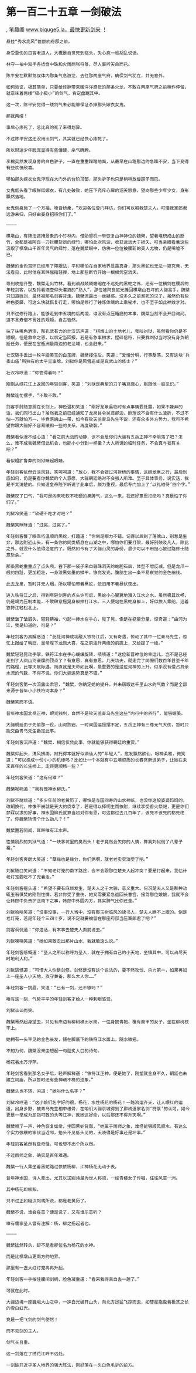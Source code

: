# 第一百二十五章 一剑破法
, 笔趣阁 www.biquge5.la，最快更新剑来 ！

    悬挂“秀水高风”匾额的府邸之前。

    身受重伤的目盲老道人，大概是自觉死到临头，失心疯一般胡乱说话。

    林守一袖中双手各捻盘中珠和火雨两张符箓，尽人事听天命而已。

    陈平安在默默驾驭体内那条气息游龙，去往那两座气府，确保剑气犹在，并无意外。

    如何验证，极其简单，只要给经脉带来暖洋洋感觉的那条火龙，不敢在两座气府之前稍作停留，就意味着两缕“极小极小”的剑气，肯定盘踞其中。

    这一次，陈平安觉得一缕剑气未必能够保证杀掉那头嫁衣女鬼。

    那就两缕！

    事后心疼死了，总比真的死了来得划算。

    不过陈平安这还没用出剑气，其实就已经快心疼死了。

    所以财迷少年脸庞显得有些僵硬，杀气腾腾。

    李槐突然发现身旁的白色驴子，一直在重重踩踏地面，从最早在山路那边的急躁不安，当下变得有些欢快欣喜。

    哪怕那头嫁衣女鬼浮现在大门外的台阶顶部，那头驴子也只是稍稍放缓蹄子而已。

    女鬼低头看了眼鲜红嫁衣，有几处破败，她压下充斥心扉的滔天怒意，望向那些少年少女，身形飘然落地。

    女鬼侧身施了一个万福，嗓音娇柔，“欢迎各位登门拜访，你们可以喊我楚夫人。可惜我家郎君远游未归，只好由妾身招待你们了。”

    ————

    棋墩山，有阵法遮掩景象的小竹林内，借助契机一举恢复山神神位的魏檗，望着堆积成山的断竹，全都是被阿良一刀拦腰斩断的绿竹，哪怕此次风波，收获远远大于损失，可当亲眼看着这些汲取了棋墩山千百年灵气的绿竹，落在魏檗眼中，仿佛一位位被腰斩的美人尤物，仍是唏嘘不已。

    魏檗的金色耳环已经用了障眼法，平时哪怕在自家地界显露真身，那头黑蛇也无法一窥究竟，无法看见，此时他在耳畔屈指轻弹，地上那些断竹开始一根根凭空消失。

    等到收拾齐整，魏檗走出竹林，看到战战兢兢蜷缩在不远处的黑蛇之外，还有一位横剑在腰后的年轻剑客，以及拎着酒壶仰头灌酒的“熟人”，那位被阿良虹光撞回棋墩山石坪的大骊高手，魏檗只知道姓刘，最终被那名剑客背走。魏檗流露出一丝疑惑，没多久之前濒死的汉子，虽然仍有些神色萎靡，可这么快就恢复行走，哪怕是修行了锤炼体魄的上乘秘术，也不至于如此神效才对。

    只不过修行路上，能够走到中五境的后两境，谁没有点压箱底的本事，魏檗当然不会开口询问。道不言寿僧不言姓的规矩，自古皆然。

    抹了抹嘴角酒渍，那孔武有力的壮汉沉声道：“棋墩山的土地老儿，我叫刘狱，虽然看你仍是不顺眼，但是救命之恩，以后定当回报。若是有急事相求，捏碎信符，只要我刘狱当时没有身负朝廷任务，便是在宝瓶洲最南边的老龙城，也会赶来。”

    壮汉随手丢出一枚羊脂美玉的白玉牌，魏檗接住后，笑道：“爱憎分明，行事磊落，又有这块‘兵家山庙’所独有的太平无事牌，刘狱你是风雪庙或是真武山的修士？”

    壮汉冷哼道：“你管得着吗？”

    刚刚从绣花江上返回的年轻剑客，笑道：“刘狱是典型的刀子嘴豆腐心，别跟他一般见识。”

    魏檗连忙摆手，“不敢不敢。”

    剑客手肘随意搁在长剑上，神色温和笑道：“刚好龙泉县临时有点事情要处置，如果不嫌弃的话，我们同行出山？虽然我之前已经通知了龙泉县令吴鸢那边，照理说不会有什么波折，不过不怕一万就怕万一，毕竟落魄山一带，如今有钦天监青乌先生不说，还有众多外方势力，我可不希望你跟大骊好不容易缓和一些的关系，再度破裂。”

    魏檗看似漫不经心道：“看之前大战的动静，该不会是你们大骊有五岳正神不幸陨落了吧？怎么，难不成我魏檗借此机会，也能小小分到一杯羹？大人所谓的临时任务，不会真与我有关吧？”

    看似粗犷鲁莽的刘狱眯起眼睛。

    年轻剑客依然云淡风轻，笑呵呵道：“放心，我不会做过河拆桥的事情，这趟龙泉之行，最后到底如何，仍是要看你魏檗的个人意愿，大骊朝廷绝对不会强人所难。至于具体事务，说实话，我是不太清楚的。只知道皇帝陛下听说了此事后，颇为重视，最后专门加上了‘以礼相待’四个字。”

    魏檗叹了口气，“我可是向来吃软不吃硬的臭脾气，这么一来，我还好意思拒绝吗？真是怕了你们了。”

    刘狱冷笑道：“软硬不吃才对吧？”

    魏檗笑眯眯道：“过奖，过奖了。”

    年轻剑客瞥了眼乖巧温顺的黑蛇，打趣道：“你倒是眼力不错，记得以后到了落魄山，别惹是生非，那边附近山头，有一条你的同类栖息在山湖之中，哪怕你们要打架，最好别殃及凡人。除此之外，就没什么值得注意的了。既然如今有了大骊山灵的身份，最少可以不用担心被过路修士随意斩杀。”

    那条黑蛇重重点了点头颅。吞下那一袋子来自骊珠洞天的蛇胆石后，体型不增反减，但是龙爪一般的四趾，更加粗壮，一身漆黑如墨的鳞甲，铮亮发光，腹部生出一条不易察觉的金色细线。

    此去龙泉，暂时并无人烟，所以哪怕带着黑蛇，依旧用不着昼伏夜出。

    进入铁符江之后，得到年轻剑客的点头许可后，黑蛇小心翼翼地滑入江水之水，虽然极其欢畅，仍是竭力压制本能，不敢肆意摇晃身躯拍打江水。三人便站在黑蛇身躯上，好似旅人乘船，沿着铁符江轻松北上。

    魏檗皱了皱眉头，轻轻拂袖，勺起一捧水在手心，晃了晃，像是在掂量分量，惊奇道：“由河为江，我是知道的，可是？”

    年轻剑客为其解惑道：“此处河神成功融入铁符江后，又有奇遇，惊动了其中一位青乌先生，匆忙上报给了朝廷，皇帝陛下龙颜大喜，在之前连升两级的前提上，又给提了一级。”

    魏檗轻轻晃动手掌，铁符江水在手心缓缓旋转，啧啧道：“这位新晋神位的幸运儿，岂不是已经走到了人间山河谱牒的顶点了？有意思，真有意思。几天功夫，就走完了同僚们数百年甚至千年的路程，此等天赋际遇，简直就是天命如此啊，最重要的是这位河神的上升，似乎没有侵占其余水流的气数，不得不说，你们大骊运势真是不错。”

    年轻剑客第一次流露出肃容，“魏檗，你确定她的提升，并未窃取这千里山水的气数？而是全部来源于昔年小小铁符河本身？”

    魏檗笑而不语。

    昔年神水国北岳正神，眼光独到，自然不是钦天监青乌先生这些“内行中的外行”，能够媲美。

    大骊朝廷由于先前那一役，山河跌宕，一时间国运摇摆不定，五岳正神有三尊元气大伤，暂时只能交由青乌先生勘定此事。

    年轻剑客沉声道：“魏檗，相信仅凭此事，你就能够获得朝廷的重赏。”

    魏檗仰起头，清风拂面，衬托得本就好似谪仙人的“年轻人”，愈发飘然欲仙，眼神柔和，微笑道：“可以换成一份小小的机缘吗？比如让一个本就有中五境资质的长春宫新进弟子，让她在未来百年的长生桥上，走得更顺畅一些？”

    年轻剑客笑道：“这有何难？”

    魏檗呢喃道：“我有愧神水柳氏。”

    刘狱不耐烦道：“多少年前的老黄历了，哪怕是与国同寿的山水神祇，也没你这般婆婆妈妈的，改朝换代，神像不崩就是天大的侥幸了，若是得以择明主而依附，继续享受香火祭祀，更是你们梦寐以求的好事，神水国柳氏就算当初对你有恩，可这都过去几百年了，该死不该死的都死绝了。你魏檗矫情个什么劲儿？！”

    魏檗置若罔闻，耳畔唯有江水声。

    性情刚烈的刘狱气道：“一块茅坑里的臭石头！老子竟然会欠你的人情，算我刘狱倒了八辈子霉。”

    年轻剑客爽朗大笑道：“孽缘也是缘分，你们俩啊，就老老实实消受了吧。”

    刘狱随口笑问道：“不知老灯笼的南下路途，会不会跟那位楚夫人起冲突？要是打起来，我估计老灯笼要吃不了兜着走。”

    年轻剑客摇头道：“希望不要有麻烦发生，楚夫人之于大骊，意义重大。何况楚夫人又是那种动辄玉石俱焚的刚烈性情，若非你受了重伤，她又需要紧急返回长春宫，接驾那位娘娘，我就不会让韩郎中负责护送南下之事，韩郎中外圆内方，其实脾气比你还差。”

    刘狱哈哈笑道：“没事没事，一行人当中，没有那玉树临风的读书人，楚夫人瞧不上眼的。倒是老灯笼，若是年轻个三四十岁，说不定就要被留在那座府邸当压寨郎君了吧？”

    剑客调侃道：“你这话，有本事去楚夫人面前说去。”

    刘狱嘿嘿笑道：“她如果敢走出那片山水，我就敢这么说。”

    年轻剑客感慨道：“圣人之所以称呼为圣人，就在于拥有自己的小天地，坐镇其中，可以占尽天时地利人和。”

    刘狱遗憾道：“可惜大人你是剑修，剑修是没有这个说法的，要不然攻伐、杀力第一，如果再加上一座圣人小天地，攻守兼备，那么大人你……”

    年轻剑客一挑眉，笑道：“已有一剑，还不够吗？”

    唯有这一刻，气势平平的年轻剑客才给人一种刺眼感觉。

    刘狱讪讪而笑。

    魏檗蓦然起身望去，只见有岸边有柳树横出水面，一位身披青袍、覆有面甲的女子，坐在柳树枝干上。

    她拥有一头罕见的金色长发，铺在脚底下的铁符江水面上，随水微摇。

    不知为何，魏檗没来由想起一句脍炙人口的诗句。

    杨花著水万浮萍。

    年轻剑客看到那名女子后，轻声解释道：“铁符江正神，便是她了，刚塑就金身不久，朝廷也未建立祠庙，所以暂时还有些神魂不稳的迹象。”

    魏檗头也不转，问道：“她叫什么名字？”

    刘狱冷哼道：“这小娘们名字好的很，杨花，水性杨花的杨花！一路鸿运齐天，让人眼红的运道，出身乡野，被青乌先生相中根骨，在咱们大骊京城得到了那柄道家名剑‘符箓’的认可，如今更是一举成为屈指可数的头等江神，就她这好命，以后那还不得升天啊。”

    魏檗哦了一声，神色恢复如常，坐回黑蛇背部，“她属于雨师之象，难怪能够顺风顺水。有这么个实力强横的家伙当近邻，抬头不见低头见的，天晓得是好事还是坏事。”

    年轻剑客虽然有些奇怪，可也想不出个所以然。

    不过雨师之象，确实是百年难遇。

    魏檗一行人乘坐着黑蛇路过依依杨柳，江神杨花无动于衷。

    昔年神水国，诗人辈出，尤其以送别诗最为世人称颂，一经青楼女子传唱，往往风靡一洲。

    其中杨花即柳絮。

    只不过正如糙汉刘彧所说，都是老黄历了。

    魏檗不说，谁会在意？便是说了，又有谁乐意听？

    唯有儒家圣人曾有注解：杨，柳之扬起者也。

    ————

    魏檗猛然转头，却不是看那位名为杨花的水神。

    而是比棋墩山更南方的地界。

    那里有一盏大红灯笼冉冉升起。

    年轻剑客一手按住腰间剑柄，脸色凝重道：“看来我得亲自去一趟了。”

    可就在此时。

    大骊边境一座巍峨大山之中，一抹白光破开山头，向北方迅猛飞掠而去，如彗星拖曳着极其之长的雪白虹光。

    竟是一把飞剑的剑气使然！

    而不见剑的主人。

    剑气长且重。

    这一剑落在了绣花江畔不远处。

    一剑破开近乎圣人地界的强大阵法，刚好落在一头白色毛驴的前方。